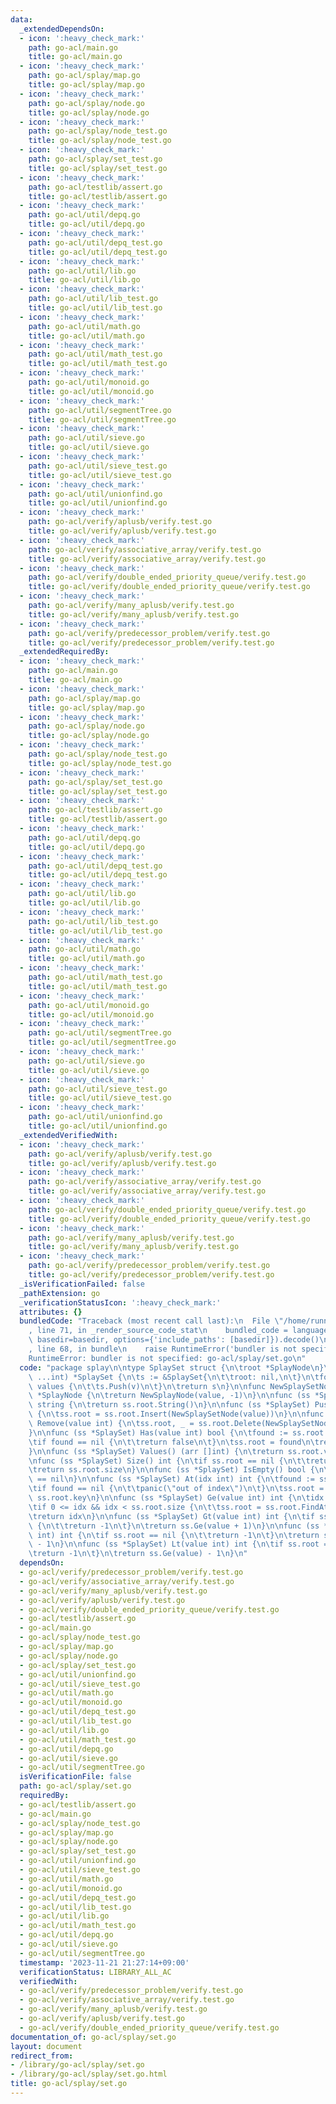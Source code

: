 ```yaml
---
data:
  _extendedDependsOn:
  - icon: ':heavy_check_mark:'
    path: go-acl/main.go
    title: go-acl/main.go
  - icon: ':heavy_check_mark:'
    path: go-acl/splay/map.go
    title: go-acl/splay/map.go
  - icon: ':heavy_check_mark:'
    path: go-acl/splay/node.go
    title: go-acl/splay/node.go
  - icon: ':heavy_check_mark:'
    path: go-acl/splay/node_test.go
    title: go-acl/splay/node_test.go
  - icon: ':heavy_check_mark:'
    path: go-acl/splay/set_test.go
    title: go-acl/splay/set_test.go
  - icon: ':heavy_check_mark:'
    path: go-acl/testlib/assert.go
    title: go-acl/testlib/assert.go
  - icon: ':heavy_check_mark:'
    path: go-acl/util/depq.go
    title: go-acl/util/depq.go
  - icon: ':heavy_check_mark:'
    path: go-acl/util/depq_test.go
    title: go-acl/util/depq_test.go
  - icon: ':heavy_check_mark:'
    path: go-acl/util/lib.go
    title: go-acl/util/lib.go
  - icon: ':heavy_check_mark:'
    path: go-acl/util/lib_test.go
    title: go-acl/util/lib_test.go
  - icon: ':heavy_check_mark:'
    path: go-acl/util/math.go
    title: go-acl/util/math.go
  - icon: ':heavy_check_mark:'
    path: go-acl/util/math_test.go
    title: go-acl/util/math_test.go
  - icon: ':heavy_check_mark:'
    path: go-acl/util/monoid.go
    title: go-acl/util/monoid.go
  - icon: ':heavy_check_mark:'
    path: go-acl/util/segmentTree.go
    title: go-acl/util/segmentTree.go
  - icon: ':heavy_check_mark:'
    path: go-acl/util/sieve.go
    title: go-acl/util/sieve.go
  - icon: ':heavy_check_mark:'
    path: go-acl/util/sieve_test.go
    title: go-acl/util/sieve_test.go
  - icon: ':heavy_check_mark:'
    path: go-acl/util/unionfind.go
    title: go-acl/util/unionfind.go
  - icon: ':heavy_check_mark:'
    path: go-acl/verify/aplusb/verify.test.go
    title: go-acl/verify/aplusb/verify.test.go
  - icon: ':heavy_check_mark:'
    path: go-acl/verify/associative_array/verify.test.go
    title: go-acl/verify/associative_array/verify.test.go
  - icon: ':heavy_check_mark:'
    path: go-acl/verify/double_ended_priority_queue/verify.test.go
    title: go-acl/verify/double_ended_priority_queue/verify.test.go
  - icon: ':heavy_check_mark:'
    path: go-acl/verify/many_aplusb/verify.test.go
    title: go-acl/verify/many_aplusb/verify.test.go
  - icon: ':heavy_check_mark:'
    path: go-acl/verify/predecessor_problem/verify.test.go
    title: go-acl/verify/predecessor_problem/verify.test.go
  _extendedRequiredBy:
  - icon: ':heavy_check_mark:'
    path: go-acl/main.go
    title: go-acl/main.go
  - icon: ':heavy_check_mark:'
    path: go-acl/splay/map.go
    title: go-acl/splay/map.go
  - icon: ':heavy_check_mark:'
    path: go-acl/splay/node.go
    title: go-acl/splay/node.go
  - icon: ':heavy_check_mark:'
    path: go-acl/splay/node_test.go
    title: go-acl/splay/node_test.go
  - icon: ':heavy_check_mark:'
    path: go-acl/splay/set_test.go
    title: go-acl/splay/set_test.go
  - icon: ':heavy_check_mark:'
    path: go-acl/testlib/assert.go
    title: go-acl/testlib/assert.go
  - icon: ':heavy_check_mark:'
    path: go-acl/util/depq.go
    title: go-acl/util/depq.go
  - icon: ':heavy_check_mark:'
    path: go-acl/util/depq_test.go
    title: go-acl/util/depq_test.go
  - icon: ':heavy_check_mark:'
    path: go-acl/util/lib.go
    title: go-acl/util/lib.go
  - icon: ':heavy_check_mark:'
    path: go-acl/util/lib_test.go
    title: go-acl/util/lib_test.go
  - icon: ':heavy_check_mark:'
    path: go-acl/util/math.go
    title: go-acl/util/math.go
  - icon: ':heavy_check_mark:'
    path: go-acl/util/math_test.go
    title: go-acl/util/math_test.go
  - icon: ':heavy_check_mark:'
    path: go-acl/util/monoid.go
    title: go-acl/util/monoid.go
  - icon: ':heavy_check_mark:'
    path: go-acl/util/segmentTree.go
    title: go-acl/util/segmentTree.go
  - icon: ':heavy_check_mark:'
    path: go-acl/util/sieve.go
    title: go-acl/util/sieve.go
  - icon: ':heavy_check_mark:'
    path: go-acl/util/sieve_test.go
    title: go-acl/util/sieve_test.go
  - icon: ':heavy_check_mark:'
    path: go-acl/util/unionfind.go
    title: go-acl/util/unionfind.go
  _extendedVerifiedWith:
  - icon: ':heavy_check_mark:'
    path: go-acl/verify/aplusb/verify.test.go
    title: go-acl/verify/aplusb/verify.test.go
  - icon: ':heavy_check_mark:'
    path: go-acl/verify/associative_array/verify.test.go
    title: go-acl/verify/associative_array/verify.test.go
  - icon: ':heavy_check_mark:'
    path: go-acl/verify/double_ended_priority_queue/verify.test.go
    title: go-acl/verify/double_ended_priority_queue/verify.test.go
  - icon: ':heavy_check_mark:'
    path: go-acl/verify/many_aplusb/verify.test.go
    title: go-acl/verify/many_aplusb/verify.test.go
  - icon: ':heavy_check_mark:'
    path: go-acl/verify/predecessor_problem/verify.test.go
    title: go-acl/verify/predecessor_problem/verify.test.go
  _isVerificationFailed: false
  _pathExtension: go
  _verificationStatusIcon: ':heavy_check_mark:'
  attributes: {}
  bundledCode: "Traceback (most recent call last):\n  File \"/home/runner/.local/lib/python3.10/site-packages/onlinejudge_verify/documentation/build.py\"\
    , line 71, in _render_source_code_stat\n    bundled_code = language.bundle(stat.path,\
    \ basedir=basedir, options={'include_paths': [basedir]}).decode()\n  File \"/home/runner/.local/lib/python3.10/site-packages/onlinejudge_verify/languages/user_defined.py\"\
    , line 68, in bundle\n    raise RuntimeError('bundler is not specified: {}'.format(str(path)))\n\
    RuntimeError: bundler is not specified: go-acl/splay/set.go\n"
  code: "package splay\n\ntype SplaySet struct {\n\troot *SplayNode\n}\n\nfunc NewSplaySet(values\
    \ ...int) *SplaySet {\n\ts := &SplaySet{\n\t\troot: nil,\n\t}\n\tfor _, v := range\
    \ values {\n\t\ts.Push(v)\n\t}\n\treturn s\n}\n\nfunc NewSplaySetNode(value int)\
    \ *SplayNode {\n\treturn NewSplayNode(value, -1)\n}\n\nfunc (ss *SplaySet) String()\
    \ string {\n\treturn ss.root.String()\n}\n\nfunc (ss *SplaySet) Push(value int)\
    \ {\n\tss.root = ss.root.Insert(NewSplaySetNode(value))\n}\n\nfunc (ss *SplaySet)\
    \ Remove(value int) {\n\tss.root, _ = ss.root.Delete(NewSplaySetNode(value))\n\
    }\n\nfunc (ss *SplaySet) Has(value int) bool {\n\tfound := ss.root.Find(value)\n\
    \tif found == nil {\n\t\treturn false\n\t}\n\tss.root = found\n\treturn true\n\
    }\n\nfunc (ss *SplaySet) Values() (arr []int) {\n\treturn ss.root.values()\n}\n\
    \nfunc (ss *SplaySet) Size() int {\n\tif ss.root == nil {\n\t\treturn 0\n\t}\n\
    \treturn ss.root.size\n}\n\nfunc (ss *SplaySet) IsEmpty() bool {\n\treturn ss.root\
    \ == nil\n}\n\nfunc (ss *SplaySet) At(idx int) int {\n\tfound := ss.root.FindAt(idx)\n\
    \tif found == nil {\n\t\tpanic(\"out of index\")\n\t}\n\tss.root = found\n\treturn\
    \ ss.root.key\n}\n\nfunc (ss *SplaySet) Ge(value int) int {\n\tidx := ss.root.Ge(value)\n\
    \tif 0 <= idx && idx < ss.root.size {\n\t\tss.root = ss.root.FindAt(idx)\n\t}\n\
    \treturn idx\n}\n\nfunc (ss *SplaySet) Gt(value int) int {\n\tif ss.root == nil\
    \ {\n\t\treturn -1\n\t}\n\treturn ss.Ge(value + 1)\n}\n\nfunc (ss *SplaySet) Le(value\
    \ int) int {\n\tif ss.root == nil {\n\t\treturn -1\n\t}\n\treturn ss.Ge(value+1)\
    \ - 1\n}\n\nfunc (ss *SplaySet) Lt(value int) int {\n\tif ss.root == nil {\n\t\
    \treturn -1\n\t}\n\treturn ss.Ge(value) - 1\n}\n"
  dependsOn:
  - go-acl/verify/predecessor_problem/verify.test.go
  - go-acl/verify/associative_array/verify.test.go
  - go-acl/verify/many_aplusb/verify.test.go
  - go-acl/verify/aplusb/verify.test.go
  - go-acl/verify/double_ended_priority_queue/verify.test.go
  - go-acl/testlib/assert.go
  - go-acl/main.go
  - go-acl/splay/node_test.go
  - go-acl/splay/map.go
  - go-acl/splay/node.go
  - go-acl/splay/set_test.go
  - go-acl/util/unionfind.go
  - go-acl/util/sieve_test.go
  - go-acl/util/math.go
  - go-acl/util/monoid.go
  - go-acl/util/depq_test.go
  - go-acl/util/lib_test.go
  - go-acl/util/lib.go
  - go-acl/util/math_test.go
  - go-acl/util/depq.go
  - go-acl/util/sieve.go
  - go-acl/util/segmentTree.go
  isVerificationFile: false
  path: go-acl/splay/set.go
  requiredBy:
  - go-acl/testlib/assert.go
  - go-acl/main.go
  - go-acl/splay/node_test.go
  - go-acl/splay/map.go
  - go-acl/splay/node.go
  - go-acl/splay/set_test.go
  - go-acl/util/unionfind.go
  - go-acl/util/sieve_test.go
  - go-acl/util/math.go
  - go-acl/util/monoid.go
  - go-acl/util/depq_test.go
  - go-acl/util/lib_test.go
  - go-acl/util/lib.go
  - go-acl/util/math_test.go
  - go-acl/util/depq.go
  - go-acl/util/sieve.go
  - go-acl/util/segmentTree.go
  timestamp: '2023-11-21 21:27:14+09:00'
  verificationStatus: LIBRARY_ALL_AC
  verifiedWith:
  - go-acl/verify/predecessor_problem/verify.test.go
  - go-acl/verify/associative_array/verify.test.go
  - go-acl/verify/many_aplusb/verify.test.go
  - go-acl/verify/aplusb/verify.test.go
  - go-acl/verify/double_ended_priority_queue/verify.test.go
documentation_of: go-acl/splay/set.go
layout: document
redirect_from:
- /library/go-acl/splay/set.go
- /library/go-acl/splay/set.go.html
title: go-acl/splay/set.go
---
```

